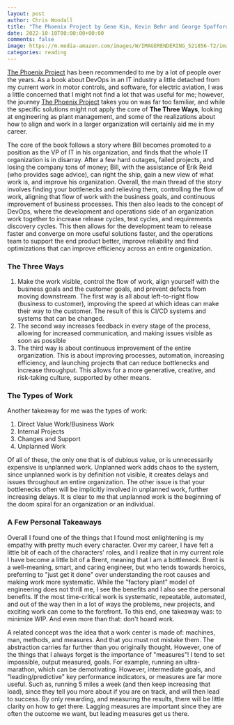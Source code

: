 ```yaml
---
layout: post
author: Chris Woodall
title: "The Phoenix Project by Gene Kin, Kevin Behr and George Spafford"
date: 2022-10-10T00:00:00+00:00
comments: false
image: https://m.media-amazon.com/images/W/IMAGERENDERING_521856-T2/images/I/51zDZ1s4hCL.jpg
categories: reading
---
```


[The Phoenix Project] has been recommended to me by a lot of people over the years. As a book about DevOps in an IT  industry a little detached from my current work in motor controls, and software, for electric aviation, I was a little concerned that I might not find a lot that was useful for me; however, the journey [The Phoenix Project] takes you on was far too familiar, and while the specific solutions might not apply the core of **The Three Ways**, looking at engineering as plant management, and some of the realizations about how to align and work in a larger organization will certainly aid me in my career.

The core of the book follows a story where Bill becomes promoted to a position as the VP of IT in his organization, and finds that the whole IT organization is in disarray. After a few hard outages, failed projects, and losing the company tons of money; Bill, with the assistance of Erik Reid (who provides sage advice), can right the ship, gain a new view of what work is, and improve his organization. Overall, the main thread of the story involves finding your bottlenecks and relieving them, controlling the flow of work, aligning that flow of work with the business goals, and continuous improvement of business processes. This then also leads to the concept of DevOps, where the development and operations side of an organization work together to increase release cycles, test cycles, and requirements discovery cycles. This then allows for the development team to release faster and converge on more useful solutions faster, and the operations team to support the end product better, improve reliability and find optimizations that can improve efficiency across an entire organization.

### The Three Ways

1. Make the work visible, control the flow of work, align yourself with the business goals and the customer goals, and prevent defects from moving downstream. The first way is all about left-to-right flow (business to customer), improving the speed at which ideas can make their way to the customer. The result of this is CI/CD systems and systems that can be changed.
2. The second way increases feedback in every stage of the process, allowing for increased communication, and making issues visible as soon as possible
3. The third way is about continuous improvement of the entire organization. This is about improving processes, automation, increasing efficiency, and launching projects that can reduce bottlenecks and increase throughput. This allows for a more generative, creative, and risk-taking culture, supported by other means.


### The Types of Work
Another takeaway for me was the types of work:

1. Direct Value Work/Business Work
2. Internal Projects
3. Changes and Support
4. Unplanned Work

Of all of these, the only one that is of dubious value, or is unnecessarily expensive is unplanned work. Unplanned work adds chaos to the system, since unplanned work is by definition not visible, it creates delays and issues throughout an entire organization. The other issue is that your bottlenecks often will be implicitly involved in unplanned work, further increasing delays. It is clear to me that unplanned work is the beginning of the doom spiral for an organization or an individual.

### A Few Personal Takeaways

Overall I found one of the things that I found most enlightening is my empathy with pretty much every character. Over my career, I have felt a little bit of each of the characters' roles, and I realize that in my current role I have become a little bit of a Brent, meaning that I am a bottleneck. Brent is a well-meaning, smart, and caring engineer, but who tends towards heroics, preferring to "just get it done" over understanding the root causes and making work more systematic. While the "factory plant" model of engineering does not thrill me, I see the benefits and I also see the personal benefits. If the most time-critical work is systematic, repeatable, automated, and out of the way then in a lot of ways the problems, new projects, and exciting work can come to the forefront. To this end, one takeaway was: to minimize WIP. And even more than that: don't hoard work. 

A related concept was the idea that a work center is made of: machines, man, methods, and measures. And that you must not mistake them. The abstraction carries far further than you originally thought. However, one of the things that I always forget is the importance of "measures"! I tend to set impossible, output measured, goals. For example, running an ultra-marathon, which can be demotivating. However, intermediate goals, and "leading/predictive" key performance indicators, or measures are far more useful. Such as, running 5 miles a week (and then keep increasing that load), since they tell you more about if you are on track, and will then lead to success. By only rewarding, and measuring the results, there will be little clarity on how to get there. Lagging measures are important since they are often the outcome we want, but leading measures get us there.

[The Phoenix Project]: https://www.amazon.com/Phoenix-Project-DevOps-Helping-Business-ebook/dp/B078Y98RG8/ref=sr_1_1?crid=1MCS4OFYKHY7N&keywords=The+Phoenix+project&qid=1665793481&qu=eyJxc2MiOiIyLjA3IiwicXNhIjoiMS42NiIsInFzcCI6IjEuNzgifQ%3D%3D&sprefix=the+phoenix+projec%2Caps%2C93&sr=8-1&ufe=app_do%3Aamzn1.fos.006c50ae-5d4c-4777-9bc0-4513d670b6bc